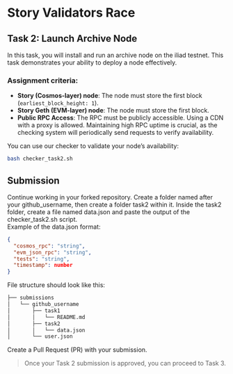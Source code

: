 # Story Validators Race

## Task 2: Launch Archive Node

In this task, you will install and run an archive node on the iliad testnet. This task demonstrates your ability to deploy a node effectively.

### Assignment criteria:
- **Story (Cosmos-layer) node**: The node must store the first block (`earliest_block_height: 1`).
- **Story Geth (EVM-layer) node**: The node must store the first block.
- **Public RPC Access**: The RPC must be publicly accessible. Using a CDN with a proxy is allowed. Maintaining high RPC uptime is crucial, as the checking system will periodically send requests to verify availability.

You can use our checker to validate your node’s availability:

```bash
bash checker_task2.sh
```
## Submission

Continue working in your forked repository.
Create a folder named after your github_username, then create a folder task2 within it.
Inside the task2 folder, create a file named data.json and paste the output of the checker_task2.sh script.</br>
Example of the data.json format:
```json
{
  "cosmos_rpc": "string",
  "evm_json_rpc": "string",
  "tests": "string",
  "timestamp": number
}
```

File structure should look like this:
```bash
├── submissions
│   └── github_username
│       ├── task1
│       │   └── README.md
│       ├── task2
│       │   └── data.json
│       └── user.json
```
Create a Pull Request (PR) with your submission.
> Once your Task 2 submission is approved, you can proceed to Task 3.